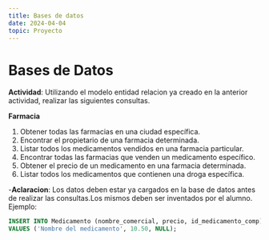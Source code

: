 ```yaml
---
title: Bases de datos
date: 2024-04-04
topic: Proyecto
---
```



# Bases de Datos

**Actividad**: Utilizando el modelo entidad relacion ya creado en la anterior actividad, realizar las siguientes consultas.


**Farmacia**
1. Obtener todas las farmacias en una ciudad específica. 
2. Encontrar el propietario de una farmacia determinada.
3. Listar todos los medicamentos vendidos en una farmacia particular.
4. Encontrar todas las farmacias que venden un medicamento específico.
5. Obtener el precio de un medicamento en una farmacia determinada.
6. Listar todos los medicamentos que contienen una droga específica.

-**Aclaracion**: Los datos deben estar ya cargados en la base de datos antes de realizar las consultas.Los mismos deben ser inventados por el alumno. Ejemplo:
```sql
INSERT INTO Medicamento (nombre_comercial, precio, id_medicamento_comp) 
VALUES ('Nombre del medicamento', 10.50, NULL);

```
